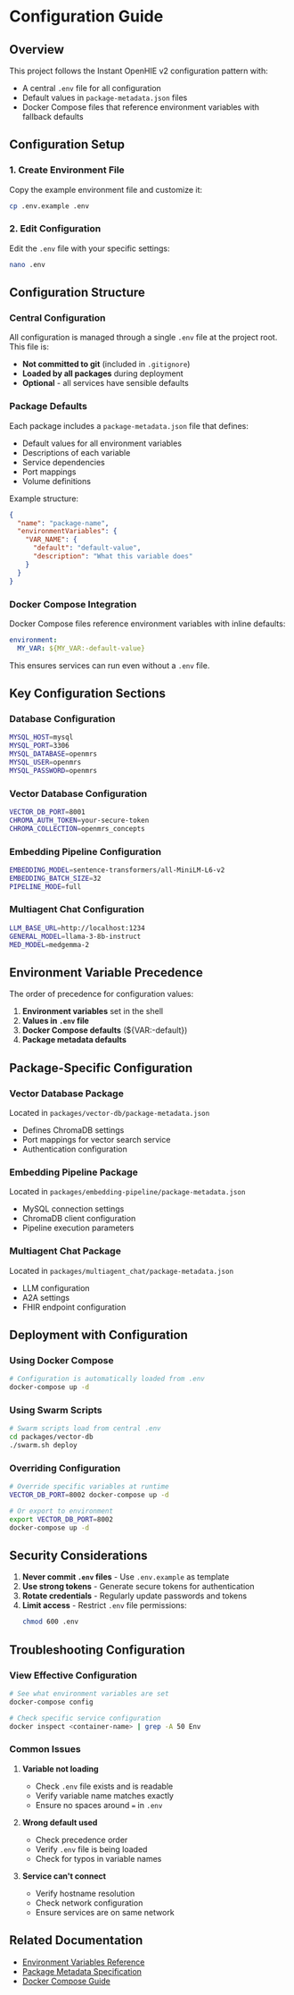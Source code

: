 # Configuration Guide

## Overview
This project follows the Instant OpenHIE v2 configuration pattern with:
- A central `.env` file for all configuration
- Default values in `package-metadata.json` files
- Docker Compose files that reference environment variables with fallback defaults

## Configuration Setup

### 1. Create Environment File
Copy the example environment file and customize it:
```bash
cp .env.example .env
```

### 2. Edit Configuration
Edit the `.env` file with your specific settings:
```bash
nano .env
```

## Configuration Structure

### Central Configuration
All configuration is managed through a single `.env` file at the project root. This file is:
- **Not committed to git** (included in `.gitignore`)
- **Loaded by all packages** during deployment
- **Optional** - all services have sensible defaults

### Package Defaults
Each package includes a `package-metadata.json` file that defines:
- Default values for all environment variables
- Descriptions of each variable
- Service dependencies
- Port mappings
- Volume definitions

Example structure:
```json
{
  "name": "package-name",
  "environmentVariables": {
    "VAR_NAME": {
      "default": "default-value",
      "description": "What this variable does"
    }
  }
}
```

### Docker Compose Integration
Docker Compose files reference environment variables with inline defaults:
```yaml
environment:
  MY_VAR: ${MY_VAR:-default-value}
```

This ensures services can run even without a `.env` file.

## Key Configuration Sections

### Database Configuration
```bash
MYSQL_HOST=mysql
MYSQL_PORT=3306
MYSQL_DATABASE=openmrs
MYSQL_USER=openmrs
MYSQL_PASSWORD=openmrs
```

### Vector Database Configuration
```bash
VECTOR_DB_PORT=8001
CHROMA_AUTH_TOKEN=your-secure-token
CHROMA_COLLECTION=openmrs_concepts
```

### Embedding Pipeline Configuration
```bash
EMBEDDING_MODEL=sentence-transformers/all-MiniLM-L6-v2
EMBEDDING_BATCH_SIZE=32
PIPELINE_MODE=full
```

### Multiagent Chat Configuration
```bash
LLM_BASE_URL=http://localhost:1234
GENERAL_MODEL=llama-3-8b-instruct
MED_MODEL=medgemma-2
```

## Environment Variable Precedence

The order of precedence for configuration values:
1. **Environment variables** set in the shell
2. **Values in `.env` file**
3. **Docker Compose defaults** (${VAR:-default})
4. **Package metadata defaults**

## Package-Specific Configuration

### Vector Database Package
Located in `packages/vector-db/package-metadata.json`
- Defines ChromaDB settings
- Port mappings for vector search service
- Authentication configuration

### Embedding Pipeline Package
Located in `packages/embedding-pipeline/package-metadata.json`
- MySQL connection settings
- ChromaDB client configuration
- Pipeline execution parameters

### Multiagent Chat Package
Located in `packages/multiagent_chat/package-metadata.json`
- LLM configuration
- A2A settings
- FHIR endpoint configuration

## Deployment with Configuration

### Using Docker Compose
```bash
# Configuration is automatically loaded from .env
docker-compose up -d
```

### Using Swarm Scripts
```bash
# Swarm scripts load from central .env
cd packages/vector-db
./swarm.sh deploy
```

### Overriding Configuration
```bash
# Override specific variables at runtime
VECTOR_DB_PORT=8002 docker-compose up -d

# Or export to environment
export VECTOR_DB_PORT=8002
docker-compose up -d
```

## Security Considerations

1. **Never commit `.env` files** - Use `.env.example` as template
2. **Use strong tokens** - Generate secure tokens for authentication
3. **Rotate credentials** - Regularly update passwords and tokens
4. **Limit access** - Restrict `.env` file permissions:
   ```bash
   chmod 600 .env
   ```

## Troubleshooting Configuration

### View Effective Configuration
```bash
# See what environment variables are set
docker-compose config

# Check specific service configuration
docker inspect <container-name> | grep -A 50 Env
```

### Common Issues

1. **Variable not loading**
   - Check `.env` file exists and is readable
   - Verify variable name matches exactly
   - Ensure no spaces around `=` in `.env`

2. **Wrong default used**
   - Check precedence order
   - Verify `.env` file is being loaded
   - Check for typos in variable names

3. **Service can't connect**
   - Verify hostname resolution
   - Check network configuration
   - Ensure services are on same network

## Related Documentation
- [Environment Variables Reference](./env-reference.md)
- [Package Metadata Specification](./package-metadata.md)
- [Docker Compose Guide](./docker-compose.md)